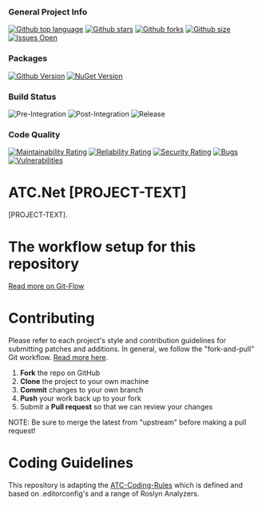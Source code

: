 ### General Project Info
[![Github top language](https://img.shields.io/github/languages/top/atc-net/atc-rest-client)](https://github.com/atc-net/atc-rest-client)
[![Github stars](https://img.shields.io/github/stars/atc-net/atc-rest-client)](https://github.com/atc-net/atc-rest-client)
[![Github forks](https://img.shields.io/github/forks/atc-net/atc-rest-client)](https://github.com/atc-net/atc-rest-client)
[![Github size](https://img.shields.io/github/repo-size/atc-net/atc-rest-client)](https://github.com/atc-net/atc-rest-client)
[![Issues Open](https://img.shields.io/github/issues/atc-net/atc-rest-client.svg?logo=github)](https://github.com/atc-net/atc-rest-client/issues)

### Packages
[![Github Version](https://img.shields.io/static/v1?logo=github&color=blue&label=github&message=latest)](https://github.com/orgs/atc-net/packages?repo_name=atc-rest-client)
[![NuGet Version](https://img.shields.io/nuget/v/Atc.Rest.Client.svg?logo=nuget)](https://www.nuget.org/profiles/atc-net)

### Build Status
![Pre-Integration](https://github.com/atc-net/atc-rest-client/workflows/Pre-Integration/badge.svg)
![Post-Integration](https://github.com/atc-net/atc-rest-client/workflows/Post-Integration/badge.svg)
![Release](https://github.com/atc-net/atc-rest-client/workflows/Release/badge.svg)

### Code Quality
[![Maintainability Rating](https://sonarcloud.io/api/project_badges/measure?project=atc-rest-client&metric=sqale_rating)](https://sonarcloud.io/dashboard?id=atc-rest-client)
[![Reliability Rating](https://sonarcloud.io/api/project_badges/measure?project=atc-rest-client&metric=reliability_rating)](https://sonarcloud.io/dashboard?id=atc-rest-client)
[![Security Rating](https://sonarcloud.io/api/project_badges/measure?project=atc-rest-client&metric=security_rating)](https://sonarcloud.io/dashboard?id=atc-rest-client)
[![Bugs](https://sonarcloud.io/api/project_badges/measure?project=atc-rest-client&metric=bugs)](https://sonarcloud.io/dashboard?id=atc-rest-client)
[![Vulnerabilities](https://sonarcloud.io/api/project_badges/measure?project=atc-rest-client&metric=vulnerabilities)](https://sonarcloud.io/dashboard?id=atc-rest-client)

# ATC.Net [PROJECT-TEXT]

[PROJECT-TEXT].

# The workflow setup for this repository
[Read more on Git-Flow](docs/GitFlow.md)

# Contributing

Please refer to each project's style and contribution guidelines for submitting patches and additions. In general, we follow the "fork-and-pull" Git workflow. [Read more here](https://gist.github.com/Chaser324/ce0505fbed06b947d962).

 1. **Fork** the repo on GitHub
 2. **Clone** the project to your own machine
 3. **Commit** changes to your own branch
 4. **Push** your work back up to your fork
 5. Submit a **Pull request** so that we can review your changes

NOTE: Be sure to merge the latest from "upstream" before making a pull request!

# Coding Guidelines

This repository is adapting the [ATC-Coding-Rules](https://github.com/atc-net/atc-coding-rules) which is defined and based on .editorconfig's and a range of Roslyn Analyzers.
